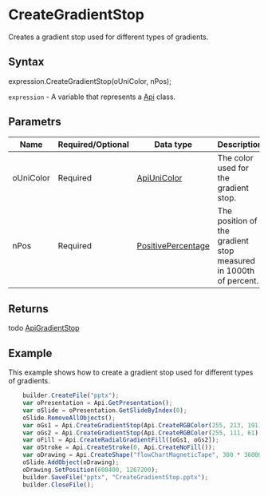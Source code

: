 # CreateGradientStop

Creates a gradient stop used for different types of gradients.

## Syntax

expression.CreateGradientStop(oUniColor, nPos);

`expression` - A variable that represents a [Api](../Api.md) class.

## Parametrs

| **Name** | **Required/Optional** | **Data type** | **Description** |
| ------------- | ------------- | ------------- | ------------- |
| oUniColor | Required | [ApiUniColor](todo_link) | The color used for the gradient stop. |
| nPos | Required | [PositivePercentage](../../../Enumerations/PositivePercentage.md) | The position of the gradient stop measured in 1000th of percent. |

## Returns

todo
[ApiGradientStop](todo_link)

## Example

This example shows how to create a gradient stop used for different types of gradients.

```javascript
	builder.CreateFile("pptx");
	var oPresentation = Api.GetPresentation();
	var oSlide = oPresentation.GetSlideByIndex(0);
	oSlide.RemoveAllObjects();
	var oGs1 = Api.CreateGradientStop(Api.CreateRGBColor(255, 213, 191), 0);
	var oGs2 = Api.CreateGradientStop(Api.CreateRGBColor(255, 111, 61), 100000);
	var oFill = Api.CreateRadialGradientFill([oGs1, oGs2]);
	var oStroke = Api.CreateStroke(0, Api.CreateNoFill());
	var oDrawing = Api.CreateShape("flowChartMagneticTape", 300 * 36000, 130 * 36000, oFill, oStroke);
	oSlide.AddObject(oDrawing);
	oDrawing.SetPosition(608400, 1267200);
	builder.SaveFile("pptx", "CreateGradientStop.pptx");
	builder.CloseFile();
```